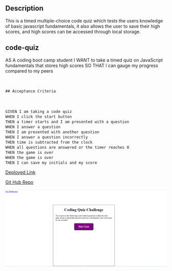 ## Description 

This is a timed multiple-choice code quiz which tests the users knowledge of basic javascript fundamentals, it also allows the user to save their high scores, and high scores can be accessed through local storage. 


## code-quiz
AS A coding boot camp student
I WANT to take a timed quiz on JavaScript fundamentals that stores high scores
SO THAT I can gauge my progress compared to my peers

```


## Acceptance Criteria



GIVEN I am taking a code quiz
WHEN I click the start button
THEN a timer starts and I am presented with a question
WHEN I answer a question
THEN I am presented with another question
WHEN I answer a question incorrectly
THEN time is subtracted from the clock
WHEN all questions are answered or the timer reaches 0
THEN the game is over
WHEN the game is over
THEN I can save my initials and my score

```

[Deployed Link](https://neo1coder.github.io/code-quiz/)

[Git Hub Repo](https://github.com/Neo1Coder/code-quiz)

![website image](./assets/images/codeQuiz.png)
